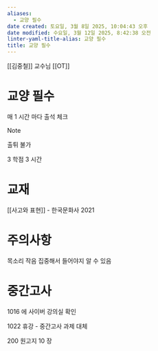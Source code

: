 ```yaml
---
aliases:
  - 교양 필수
date created: 토요일, 3월 8일 2025, 10:04:43 오후
date modified: 수요일, 3월 12일 2025, 8:42:38 오전
linter-yaml-title-alias: 교양 필수
title: 교양 필수
---
```


[[김중철]] 교수님 [[OT]]

# 교양 필수

매 1 시간 마다 출석 체크

> [!NOTE]
> 출튀 불가

3 학점 3 시간

# 교재

[[사고와 표현]] - 한국문화사 2021

# 주의사항

목소리 작음 집중해서 들어야지 알 수 있음

# 중간고사

1016 에 사이버 강의실 확인

1022 휴강 - 중간고사 과제 대체

200 원고지 10 장
